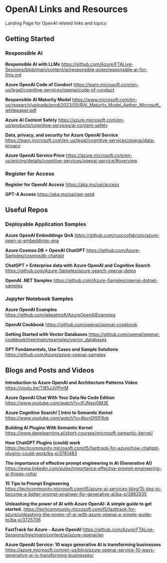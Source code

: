 # OpenAI Links and Resources
Landing Page for OpenAI related links and topics

## Getting Started
### Responsible AI 
**Responsible AI with LLMs**
https://github.com/Azure/FTALive-Sessions/blob/main/content/ai/responsible-ai/en/responsible-ai-for-llms.md

**Azure OpenAI Code of Conduct**
https://learn.microsoft.com/en-us/legal/cognitive-services/openai/code-of-conduct

**Responsible AI Maturity Model**
https://www.microsoft.com/en-us/research/uploads/prod/2023/05/RAI_Maturity_Model_Aether_Microsoft_whitepaper.pdf

**Azure AI Content Safety**
https://azure.microsoft.com/en-us/products/cognitive-services/ai-content-safety

**Data, privacy, and security for Azure OpenAI Service**
https://learn.microsoft.com/en-us/legal/cognitive-services/openai/data-privacy

**Azure OpenAI Service Price**
https://azure.microsoft.com/en-us/pricing/details/cognitive-services/openai-service/#overview

### Register for Access
**Register for OpenAI Access**
https://aka.ms/oai/access

**GPT-4 Access**
https://aka.ms/oai/get-gpt4

## Useful Repos

### Deployable Application Samples

**Azure OpenAI Embeddings QnA**
https://github.com/ruoccofabrizio/azure-open-ai-embeddings-qna

**Azure Cosmos DB + OpenAI ChatGPT**
https://github.com/Azure-Samples/cosmosdb-chatgpt

**ChatGPT + Enterprise data with Azure OpenAI and Cognitive Search**
https://github.com/Azure-Samples/azure-search-openai-demo

**OpenAI .NET Samples**
https://github.com/Azure-Samples/openai-dotnet-samples


### Jupyter Notebook Samples

**Azure OpenAI Examples** 
https://github.com/jakeatmsft/AzureOpenAIExamples

**OpenAI Cookbook** 
https://github.com/openai/openai-cookbook

**Getting Started with Vector Databases**
https://github.com/openai/openai-cookbook/tree/main/examples/vector_databases

**GPT Fundamentals, Use Cases and Sample Solutions** 
https://github.com/Azure/azure-openai-samples


## Blogs and Posts and Videos


**Introduction to Azure OpenAI and Architecture Patterns Video**
https://youtu.be/TI85JJVPnrM

**Azure OpenAI Chat With Your Data No Code Edition**
https://www.youtube.com/watch?v=tFJNasjGM3E

**Azure Cognitive Search! | Intro to Semantic Kernel** 
https://www.youtube.com/watch?v=4bvnDf0F6yk

**Building AI Plugins With Semantic Kernel**
https://www.deeplearning.ai/short-courses/microsoft-semantic-kernel/



**How ChatGPT Plugins (could) work**
https://techcommunity.microsoft.com/t5/fasttrack-for-azure/how-chatgpt-plugins-could-work/ba-p/3761483

**The importance of effective prompt engineering in AI (Generative AI)**
https://www.linkedin.com/pulse/importance-effective-prompt-engineering-ai-thiago-rotta/

**15 Tips to Prompt Engineering**
https://techcommunity.microsoft.com/t5/azure-ai-services-blog/15-tips-to-become-a-better-prompt-engineer-for-generative-ai/ba-p/3882935

**Unleashing the power of AI with Azure OpenAI: A simple guide to get started.**
https://techcommunity.microsoft.com/t5/fasttrack-for-azure/unleashing-the-power-of-ai-with-azure-openai-a-simple-guide-to/ba-p/3725706

**FastTrack for Azure - Azure OpenAI**
https://github.com/Azure/FTALive-Sessions/tree/main/content/ai/azure-openai/en

**Azure OpenAI Service: 10 ways generative AI is transforming businesses**
https://azure.microsoft.com/en-us/blog/azure-openai-service-10-ways-generative-ai-is-transforming-businesses/





